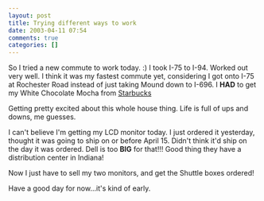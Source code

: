 ```yaml
---
layout: post
title: Trying different ways to work
date: 2003-04-11 07:54
comments: true
categories: []
---
```

So I tried a new commute to work today. :) I took I-75 to I-94. Worked out very well. I think it was my fastest commute yet, considering I got onto I-75 at Rochester Road instead of just taking Mound down to I-696. I <b>HAD</b> to get my White Chocolate Mocha from <a href="http://www.starbucks.com">Starbucks</a>

Getting pretty excited about this whole house thing. Life is full of ups and downs, me guesses.

I can't believe I'm getting my LCD monitor today. I just ordered it yesterday, thought it was going to ship on or before April 15. Didn't think it'd ship on the day it was ordered. Dell is too <b>BIG</b> for that!!! Good thing they have a distribution center in Indiana!

Now I just have to sell my two monitors, and get the Shuttle boxes ordered!

Have a good day for now...it's kind of early.
